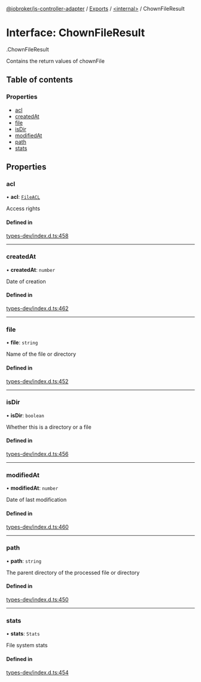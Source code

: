 [@iobroker/js-controller-adapter](../README.md) / [Exports](../modules.md) / [<internal\>](../modules/internal_.md) / ChownFileResult

# Interface: ChownFileResult

[<internal>](../modules/internal_.md).ChownFileResult

Contains the return values of chownFile

## Table of contents

### Properties

- [acl](internal_.ChownFileResult.md#acl)
- [createdAt](internal_.ChownFileResult.md#createdat)
- [file](internal_.ChownFileResult.md#file)
- [isDir](internal_.ChownFileResult.md#isdir)
- [modifiedAt](internal_.ChownFileResult.md#modifiedat)
- [path](internal_.ChownFileResult.md#path)
- [stats](internal_.ChownFileResult.md#stats)

## Properties

### acl

• **acl**: [`FileACL`](internal_.FileACL.md)

Access rights

#### Defined in

[types-dev/index.d.ts:458](https://github.com/ioBroker/ioBroker.js-controller/blob/78752620/packages/types-dev/index.d.ts#L458)

___

### createdAt

• **createdAt**: `number`

Date of creation

#### Defined in

[types-dev/index.d.ts:462](https://github.com/ioBroker/ioBroker.js-controller/blob/78752620/packages/types-dev/index.d.ts#L462)

___

### file

• **file**: `string`

Name of the file or directory

#### Defined in

[types-dev/index.d.ts:452](https://github.com/ioBroker/ioBroker.js-controller/blob/78752620/packages/types-dev/index.d.ts#L452)

___

### isDir

• **isDir**: `boolean`

Whether this is a directory or a file

#### Defined in

[types-dev/index.d.ts:456](https://github.com/ioBroker/ioBroker.js-controller/blob/78752620/packages/types-dev/index.d.ts#L456)

___

### modifiedAt

• **modifiedAt**: `number`

Date of last modification

#### Defined in

[types-dev/index.d.ts:460](https://github.com/ioBroker/ioBroker.js-controller/blob/78752620/packages/types-dev/index.d.ts#L460)

___

### path

• **path**: `string`

The parent directory of the processed file or directory

#### Defined in

[types-dev/index.d.ts:450](https://github.com/ioBroker/ioBroker.js-controller/blob/78752620/packages/types-dev/index.d.ts#L450)

___

### stats

• **stats**: `Stats`

File system stats

#### Defined in

[types-dev/index.d.ts:454](https://github.com/ioBroker/ioBroker.js-controller/blob/78752620/packages/types-dev/index.d.ts#L454)
